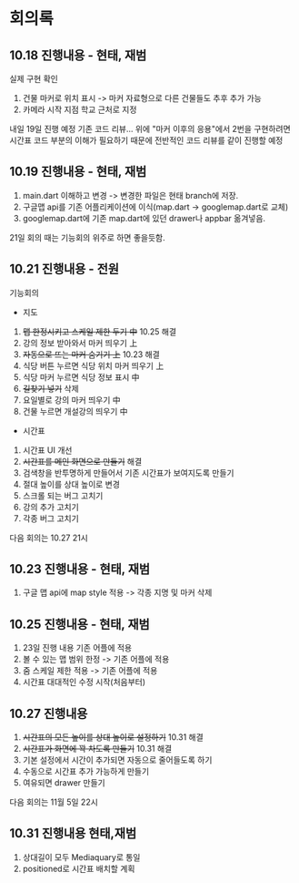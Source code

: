 # 회의록


## 10.18 진행내용 - 현태, 재범

실제 구현 확인
1. 건물 마커로 위치 표시 -> 마커 자료형으로 다른 건물들도 추후 추가 가능
2. 카메라 시작 지점 학교 근처로 지정

내일 19일 진행 예정
기존 코드 리뷰... 위에 "마커 이후의 응용"에서 2번을 구현하려면 시간표 코드 부분의 이해가 필요하기 때문에
전반적인 코드 리뷰를 같이 진행할 예정

## 10.19 진행내용 - 현태, 재범

1. main.dart 이해하고 변경 -> 변경한 파일은 현태 branch에 저장.
2. 구글맵 api를 기존 어플리케이션에 이식(map.dart -> googlemap.dart로 교체)
3. googlemap.dart에 기존 map.dart에 있던 drawer나 appbar 옮겨넣음.

21일 회의 때는 기능회의 위주로 하면 좋을듯함.

## 10.21 진행내용 - 전원

기능회의
- 지도
1. ~~맵 한정시키고 스케일 제한 두기 中~~ 10.25 해결
2. 강의 정보 받아와서 마커 띄우기 上
3. ~~자동으로 뜨는 마커 숨기기 上~~ 10.23 해결
4. 식당 버튼 누르면 식당 위치 마커 띄우기 上
5. 식당 마커 누르면 식당 정보 표시 中
6. ~~길찾기 넣기~~ 삭제
7. 요일별로 강의 마커 띄우기 中
8. 건물 누르면 개설강의 띄우기 中

- 시간표
1. 시간표 UI 개선
2. ~~시간표를 메인 화면으로 만들기~~ 해결
3. 검색창을 반투명하게 만들어서 기존 시간표가 보여지도록 만들기
4. 절대 높이를 상대 높이로 변경
5. 스크롤 되는 버그 고치기
6. 강의 추가 고치기
7. 각종 버그 고치기

다음 회의는 10.27 21시

## 10.23 진행내용 - 현태, 재범

1. 구글 맵 api에 map style 적용 -> 각종 지명 및 마커 삭제

## 10.25 진행내용 - 현태, 재범

1. 23일 진행 내용 기존 어플에 적용
2. 볼 수 있는 맵 범위 한정 -> 기존 어플에 적용
3. 줌 스케일 제한 적용 -> 기존 어플에 적용
4. 시간표 대대적인 수정 시작(처음부터)

## 10.27 진행내용

1. ~~시간표의 모든 높이를 상대 높이로 설정하기~~ 10.31 해결
2. ~~시간표가 화면에 꽉 차도록 만들기~~ 10.31 해결
3. 기본 설정에서 시간이 추가되면 자동으로 줄어들도록 하기
4. 수동으로 시간표 추가 가능하게 만들기
5. 여유되면 drawer 만들기

다음 회의는 11월 5일 22시

## 10.31 진행내용 현태,재범

1. 상대길이 모두 Mediaquary로 통일
2. positioned로 시간표 배치할 계획
